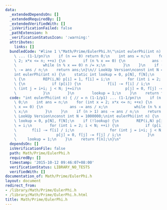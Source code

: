 ```yaml
---
data:
  _extendedDependsOn: []
  _extendedRequiredBy: []
  _extendedVerifiedWith: []
  _isVerificationFailed: false
  _pathExtension: h
  _verificationStatusIcon: ':warning:'
  attributes:
    links: []
  bundledCode: "#line 1 \"Math/Prime/EulerPhi.h\"\nint eulerPhi(int n) { // = n (1-1/p1)\
    \ ... (1-1/pn)\n    if (n == 0) return 0;\n    int ans = n;\n    for (int x =\
    \ 2; x*x <= n; ++x) {\n        if (n % x == 0) {\n            ans -= ans / x;\n\
    \            while (n % x == 0) n /= x;\n        }\n    }\n    if (n > 1) ans\
    \ -= ans / n;\n    return ans;\n}\n// LookUp Version\nconst int N = 1000000;\n\
    int eulerPhi(int n) {\n    static int lookup = 0, p[N], f[N];\n    if (!lookup)\
    \ {\n        REP(i,N) p[i] = 1, f[i] = i;\n        for (int i = 2; i < N; ++i)\
    \ {\n            if (p[i]) {\n            f[i] -= f[i] / i;\n                for\
    \ (int j = i+i; j < N; j+=i)\n                    p[j] = 0, f[j] -= f[j] / i;\n\
    \            }\n        }\n        lookup = 1;\n    }\n    return f[n];\n}\n"
  code: "int eulerPhi(int n) { // = n (1-1/p1) ... (1-1/pn)\n    if (n == 0) return\
    \ 0;\n    int ans = n;\n    for (int x = 2; x*x <= n; ++x) {\n        if (n %\
    \ x == 0) {\n            ans -= ans / x;\n            while (n % x == 0) n /=\
    \ x;\n        }\n    }\n    if (n > 1) ans -= ans / n;\n    return ans;\n}\n//\
    \ LookUp Version\nconst int N = 1000000;\nint eulerPhi(int n) {\n    static int\
    \ lookup = 0, p[N], f[N];\n    if (!lookup) {\n        REP(i,N) p[i] = 1, f[i]\
    \ = i;\n        for (int i = 2; i < N; ++i) {\n            if (p[i]) {\n     \
    \       f[i] -= f[i] / i;\n                for (int j = i+i; j < N; j+=i)\n  \
    \                  p[j] = 0, f[j] -= f[j] / i;\n            }\n        }\n   \
    \     lookup = 1;\n    }\n    return f[n];\n}\n"
  dependsOn: []
  isVerificationFile: false
  path: Math/Prime/EulerPhi.h
  requiredBy: []
  timestamp: '2015-10-12 09:46:07+08:00'
  verificationStatus: LIBRARY_NO_TESTS
  verifiedWith: []
documentation_of: Math/Prime/EulerPhi.h
layout: document
redirect_from:
- /library/Math/Prime/EulerPhi.h
- /library/Math/Prime/EulerPhi.h.html
title: Math/Prime/EulerPhi.h
---
```

